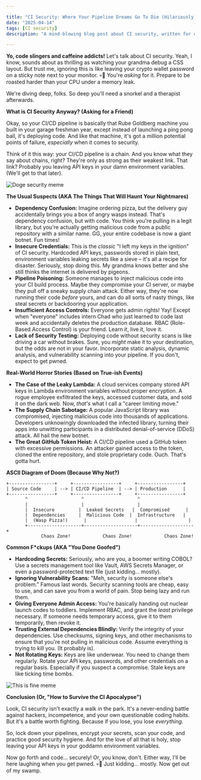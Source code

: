 ```yaml
---

title: "CI Security: Where Your Pipeline Dreams Go To Die (Hilariously)"
date: "2025-04-14"
tags: [CI security]
description: "A mind-blowing blog post about CI security, written for chaotic Gen Z engineers. Prepare for existential dread and code smells."

---
```


**Yo, code slingers and caffeine addicts!** Let's talk about CI security. Yeah, I know, sounds about as thrilling as watching your grandma debug a CSS layout. But trust me, ignoring this is like leaving your crypto wallet password on a sticky note next to your monitor. 💀🙏 You're *asking* for it. Prepare to be roasted harder than your CPU under a memory leak.

We're diving deep, folks. So deep you'll need a snorkel and a therapist afterwards.

**What is CI Security Anyway? (Asking for a Friend)**

Okay, so your CI/CD pipeline is basically that Rube Goldberg machine you built in your garage freshman year, except instead of launching a ping pong ball, it's deploying code. And like that machine, it's got a million potential points of failure, *especially* when it comes to security.

Think of it this way: your CI/CD pipeline is a chain. And you know what they say about chains, right? They're only as strong as their weakest link. That link? Probably you leaving API keys in your damn environment variables. (We'll get to that later).

![Doge security meme](https://i.kym-cdn.com/photos/images/newsfeed/001/268/118/fbb.jpeg)

**The Usual Suspects (AKA The Things That Will Haunt Your Nightmares)**

*   **Dependency Confusion:** Imagine ordering pizza, but the delivery guy accidentally brings you a box of angry wasps instead. That's dependency confusion, but with code. You think you're pulling in a legit library, but you're actually getting malicious code from a public repository with a similar name. GG, your entire codebase is now a giant botnet. Fun times!
*   **Insecure Credentials:** This is the *classic* "I left my keys in the ignition" of CI security. Hardcoded API keys, passwords stored in plain text, environment variables leaking secrets like a sieve – it's all a recipe for disaster. Seriously, stop doing this. My grandma knows better and she still thinks the internet is delivered by pigeons.
*   **Pipeline Poisoning:** Someone manages to inject malicious code into your CI build process. Maybe they compromise your CI server, or maybe they pull off a sneaky supply chain attack. Either way, they're now running their code *before* yours, and can do all sorts of nasty things, like steal secrets or backdooring your application.
*   **Insufficient Access Controls:** Everyone gets admin rights! Yay! Except when "everyone" includes intern Chad who just learned to code last week and accidentally deletes the production database. RBAC (Role-Based Access Control) is your friend. Learn it, live it, love it.
*   **Lack of Security Testing:** Deploying code without security scans is like driving a car without brakes. Sure, you *might* make it to your destination, but the odds are not in your favor. Incorporate static analysis, dynamic analysis, and vulnerability scanning into your pipeline. If you don't, expect to get pwned.

**Real-World Horror Stories (Based on True-ish Events)**

*   **The Case of the Leaky Lambda:** A cloud services company stored API keys in Lambda environment variables without proper encryption. A rogue employee exfiltrated the keys, accessed customer data, and sold it on the dark web. Now, *that's* what I call a "career limiting move."
*   **The Supply Chain Sabotage:** A popular JavaScript library was compromised, injecting malicious code into thousands of applications. Developers unknowingly downloaded the infected library, turning their apps into unwitting participants in a distributed denial-of-service (DDoS) attack. All hail the new botnet.
*   **The Great GitHub Token Heist:** A CI/CD pipeline used a GitHub token with excessive permissions. An attacker gained access to the token, cloned the entire repository, and stole proprietary code. Ouch. That's gotta hurt.

**ASCII Diagram of Doom (Because Why Not?)**

```
+-----------------+     +-----------------+     +-----------------+
| Source Code     | --> | CI/CD Pipeline  | --> | Production      |
+-----------------+     +-----------------+     +-----------------+
       ^                    ^                    ^
       |                    |                    |
       |  Insecure         |  Leaked Secrets   |  Compromised      |
       |  Dependencies     |  Malicious Code  |  Infrastructure   |
       |  (Wasp Pizza!)      |                  |                   |
       +--------------------+--------------------+--------------------+
             Chaos Zone!            Chaos Zone!            Chaos Zone!
```

**Common F\*ckups (AKA "You Done Goofed")**

*   **Hardcoding Secrets:** Seriously, who are you, a boomer writing COBOL? Use a secrets management tool like Vault, AWS Secrets Manager, or even a password-protected text file (just kidding... mostly).
*   **Ignoring Vulnerability Scans:** "Meh, security is someone else's problem." Famous last words. Security scanning tools are cheap, easy to use, and can save you from a world of pain. Stop being lazy and run them.
*   **Giving Everyone Admin Access:** You're basically handing out nuclear launch codes to toddlers. Implement RBAC, and grant the *least* privilege necessary. If someone needs temporary access, give it to them temporarily, then revoke it.
*   **Trusting External Dependencies Blindly:** Verify the integrity of your dependencies. Use checksums, signing keys, and other mechanisms to ensure that you're not pulling in malicious code. Assume everything is trying to kill you. (It probably is).
*   **Not Rotating Keys:** Keys are like underwear. You need to change them regularly. Rotate your API keys, passwords, and other credentials on a regular basis. Especially if you suspect a compromise. Stale keys are like ticking time bombs.

![This is fine meme](https://i.kym-cdn.com/photos/images/original/002/234/551/828.jpg)

**Conclusion (Or, "How to Survive the CI Apocalypse")**

Look, CI security isn't exactly a walk in the park. It's a never-ending battle against hackers, incompetence, and your own questionable coding habits. But it's a battle worth fighting. Because if you lose, you lose *everything*.

So, lock down your pipelines, encrypt your secrets, scan your code, and practice good security hygiene. And for the love of all that is holy, stop leaving your API keys in your goddamn environment variables.

Now go forth and code... securely! Or, you know, don't. Either way, I'll be here laughing when you get pwned. 💀🙏 Just kidding... mostly. Now get out of my swamp.
